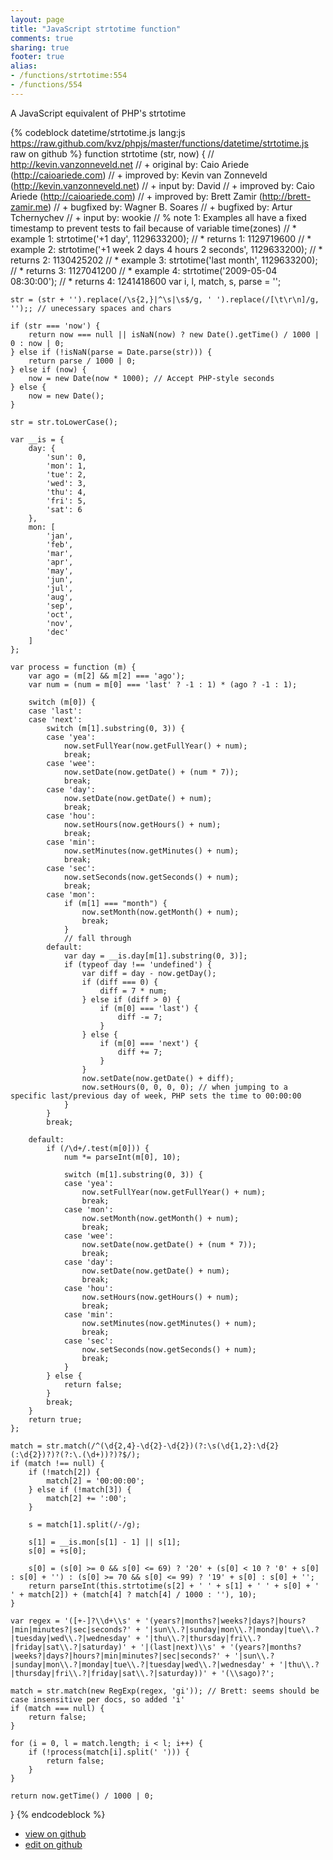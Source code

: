 ```yaml
---
layout: page
title: "JavaScript strtotime function"
comments: true
sharing: true
footer: true
alias:
- /functions/strtotime:554
- /functions/554
---
```

A JavaScript equivalent of PHP's strtotime

{% codeblock datetime/strtotime.js lang:js https://raw.github.com/kvz/phpjs/master/functions/datetime/strtotime.js raw on github %}
function strtotime (str, now) {
    // http://kevin.vanzonneveld.net
    // +   original by: Caio Ariede (http://caioariede.com)
    // +   improved by: Kevin van Zonneveld (http://kevin.vanzonneveld.net)
    // +      input by: David
    // +   improved by: Caio Ariede (http://caioariede.com)
    // +   improved by: Brett Zamir (http://brett-zamir.me)
    // +   bugfixed by: Wagner B. Soares
    // +   bugfixed by: Artur Tchernychev
    // +   input by: wookie
    // %        note 1: Examples all have a fixed timestamp to prevent tests to fail because of variable time(zones)
    // *     example 1: strtotime('+1 day', 1129633200);
    // *     returns 1: 1129719600
    // *     example 2: strtotime('+1 week 2 days 4 hours 2 seconds', 1129633200);
    // *     returns 2: 1130425202
    // *     example 3: strtotime('last month', 1129633200);
    // *     returns 3: 1127041200
    // *     example 4: strtotime('2009-05-04 08:30:00');
    // *     returns 4: 1241418600
    var i, l, match, s, parse = '';

    str = (str + '').replace(/\s{2,}|^\s|\s$/g, ' ').replace(/[\t\r\n]/g, '');; // unecessary spaces and chars

    if (str === 'now') {
        return now === null || isNaN(now) ? new Date().getTime() / 1000 | 0 : now | 0;
    } else if (!isNaN(parse = Date.parse(str))) {
        return parse / 1000 | 0;
    } else if (now) {
        now = new Date(now * 1000); // Accept PHP-style seconds
    } else {
        now = new Date();
    }

    str = str.toLowerCase();

    var __is = {
        day: {
            'sun': 0,
            'mon': 1,
            'tue': 2,
            'wed': 3,
            'thu': 4,
            'fri': 5,
            'sat': 6
        },
        mon: [
            'jan',
            'feb',
            'mar',
            'apr',
            'may',
            'jun',
            'jul',
            'aug',
            'sep',
            'oct',
            'nov',
            'dec'
        ]
    };

    var process = function (m) {
        var ago = (m[2] && m[2] === 'ago');
        var num = (num = m[0] === 'last' ? -1 : 1) * (ago ? -1 : 1);
        
        switch (m[0]) {
        case 'last':
        case 'next':
            switch (m[1].substring(0, 3)) {
            case 'yea':
                now.setFullYear(now.getFullYear() + num);
                break;
            case 'wee':
                now.setDate(now.getDate() + (num * 7));
                break;
            case 'day':
                now.setDate(now.getDate() + num);
                break;
            case 'hou':
                now.setHours(now.getHours() + num);
                break;
            case 'min':
                now.setMinutes(now.getMinutes() + num);
                break;
            case 'sec':
                now.setSeconds(now.getSeconds() + num);
                break;
            case 'mon':
                if (m[1] === "month") {
                    now.setMonth(now.getMonth() + num);
                    break;
                }
                // fall through
            default:
                var day = __is.day[m[1].substring(0, 3)];
                if (typeof day !== 'undefined') {
                    var diff = day - now.getDay();
                    if (diff === 0) {
                        diff = 7 * num;
                    } else if (diff > 0) {
                        if (m[0] === 'last') {
                            diff -= 7;
                        }
                    } else {
                        if (m[0] === 'next') {
                            diff += 7;
                        }
                    }
                    now.setDate(now.getDate() + diff);
                    now.setHours(0, 0, 0, 0); // when jumping to a specific last/previous day of week, PHP sets the time to 00:00:00
                }
            }
            break;

        default:
            if (/\d+/.test(m[0])) {
                num *= parseInt(m[0], 10);

                switch (m[1].substring(0, 3)) {
                case 'yea':
                    now.setFullYear(now.getFullYear() + num);
                    break;
                case 'mon':
                    now.setMonth(now.getMonth() + num);
                    break;
                case 'wee':
                    now.setDate(now.getDate() + (num * 7));
                    break;
                case 'day':
                    now.setDate(now.getDate() + num);
                    break;
                case 'hou':
                    now.setHours(now.getHours() + num);
                    break;
                case 'min':
                    now.setMinutes(now.getMinutes() + num);
                    break;
                case 'sec':
                    now.setSeconds(now.getSeconds() + num);
                    break;
                }
            } else {
                return false;
            }
            break;
        }
        return true;
    };

    match = str.match(/^(\d{2,4}-\d{2}-\d{2})(?:\s(\d{1,2}:\d{2}(:\d{2})?)?(?:\.(\d+))?)?$/);
    if (match !== null) {
        if (!match[2]) {
            match[2] = '00:00:00';
        } else if (!match[3]) {
            match[2] += ':00';
        }

        s = match[1].split(/-/g);

        s[1] = __is.mon[s[1] - 1] || s[1];
        s[0] = +s[0];

        s[0] = (s[0] >= 0 && s[0] <= 69) ? '20' + (s[0] < 10 ? '0' + s[0] : s[0] + '') : (s[0] >= 70 && s[0] <= 99) ? '19' + s[0] : s[0] + '';
        return parseInt(this.strtotime(s[2] + ' ' + s[1] + ' ' + s[0] + ' ' + match[2]) + (match[4] ? match[4] / 1000 : ''), 10);
    }

    var regex = '([+-]?\\d+\\s' + '(years?|months?|weeks?|days?|hours?|min|minutes?|sec|seconds?' + '|sun\\.?|sunday|mon\\.?|monday|tue\\.?|tuesday|wed\\.?|wednesday' + '|thu\\.?|thursday|fri\\.?|friday|sat\\.?|saturday)' + '|(last|next)\\s' + '(years?|months?|weeks?|days?|hours?|min|minutes?|sec|seconds?' + '|sun\\.?|sunday|mon\\.?|monday|tue\\.?|tuesday|wed\\.?|wednesday' + '|thu\\.?|thursday|fri\\.?|friday|sat\\.?|saturday))' + '(\\sago)?';

    match = str.match(new RegExp(regex, 'gi')); // Brett: seems should be case insensitive per docs, so added 'i'
    if (match === null) {
        return false;
    }

    for (i = 0, l = match.length; i < l; i++) {
        if (!process(match[i].split(' '))) {
            return false;
        }
    }

    return now.getTime() / 1000 | 0;
}
{% endcodeblock %}

 - [view on github](https://github.com/kvz/phpjs/blob/master/functions/datetime/strtotime.js)
 - [edit on github](https://github.com/kvz/phpjs/edit/master/functions/datetime/strtotime.js)
